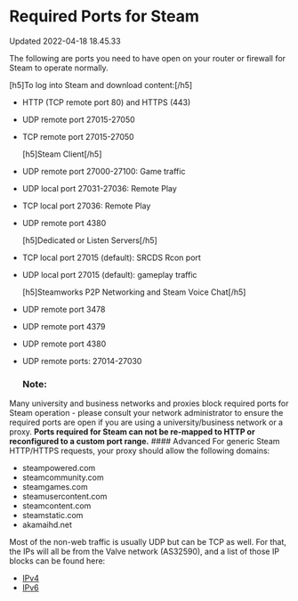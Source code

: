 # Required Ports for Steam
Updated 2022-04-18 18.45.33

The following are ports you need to have open on your router or firewall for Steam to operate normally.  
  
  
 [h5]To log into Steam and download content:[/h5]
* HTTP (TCP remote port 80) and HTTPS (443)
* UDP remote port 27015-27050
* TCP remote port 27015-27050

    
  [h5]Steam Client[/h5]
* UDP remote port 27000-27100: Game traffic
* UDP local port 27031-27036: Remote Play
* TCP local port 27036: Remote Play
* UDP remote port 4380

  [h5]Dedicated or Listen Servers[/h5]
* TCP local port 27015 (default): SRCDS Rcon port
* UDP local port 27015 (default): gameplay traffic

   [h5]Steamworks P2P Networking and Steam Voice Chat[/h5]
* UDP remote port 3478
* UDP remote port 4379
* UDP remote port 4380
* UDP remote ports: 27014-27030

   ### Note:
Many university and business networks and proxies block required ports for Steam operation - please consult your network administrator to ensure the required ports are open if you are using a university/business network or a proxy. **Ports required for Steam can not be re-mapped to HTTP or reconfigured to a custom port range.**   #### Advanced
For generic Steam HTTP/HTTPS requests, your proxy should allow the following domains:  

* steampowered.com
* steamcommunity.com
* steamgames.com
* steamusercontent.com
* steamcontent.com
* steamstatic.com
* akamaihd.net

  
  
Most of the non-web traffic is usually UDP but can be TCP as well. For that, the IPs will all be from the Valve network (AS32590), and a list of those IP blocks can be found here:  

* [IPv4](http://bgp.he.net/AS32590#_prefixes)
* [IPv6](http://bgp.he.net/AS32590#_prefixes6)